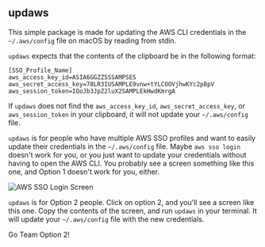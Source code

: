 ## updaws

This simple package is made for updating the AWS CLI credentials in the `~/.aws/config` file on macOS by reading from stdin. 

`updaws` expects that the contents of the clipboard be in the following format:

```
[SSO_Profile_Name]
aws_access_key_id=ASIA6GGZZ5SSAMPSES
aws_secret_access_key=78LR3IUSAMPLE9vnw+tYLCOOVjhwKYc2pBpV
aws_session_token=IQoJb3JpZ2luX2SAMPLEkHwdKmrgA
```

If `updaws` does not find the `aws_access_key_id`, `aws_secret_access_key`, or `aws_session_token` in your clipboard, it will not update your `~/.aws/config` file.

`updaws` is for people who have multiple AWS SSO profiles and want to easily update their credentials in the `~/.aws/config` file. Maybe `aws sso login` doesn't work for you, or you just want to update your credentials without having to open the AWS CLI. You probably see a screen something like this one, and Option 1 doesn't work for you, either.

![AWS SSO Login Screen](https://raw.githubusercontent.com/bradleyfalzon/updaws/master/sso-login.png)

`updaws` is for Option 2 people. Click on option 2, and you'll see a screen like this one. Copy the contents of the screen, and run `updaws` in your terminal. It will update your `~/.aws/config` file with the new credentials.

Go Team Option 2!